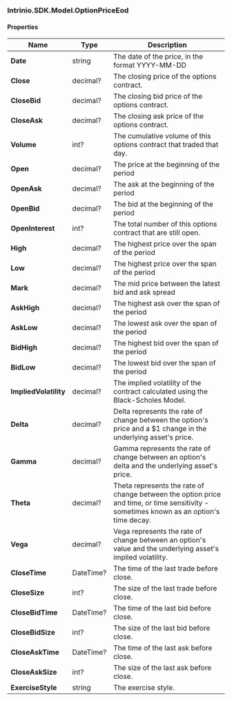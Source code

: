 [//]: # (CLASS:Intrinio.SDK.Model.OptionPriceEod)

[//]: # (KIND:object)

### Intrinio.SDK.Model.OptionPriceEod
#### Properties

[//]: # (START_DEFINITION)

Name | Type | Description
------------ | ------------- | -------------
**Date** | string | The date of the price, in the format YYYY-MM-DD &nbsp;
**Close** | decimal? | The closing price of the options contract. &nbsp;
**CloseBid** | decimal? | The closing bid price of the options contract. &nbsp;
**CloseAsk** | decimal? | The closing ask price of the options contract. &nbsp;
**Volume** | int? | The cumulative volume of this options contract that traded that day. &nbsp;
**Open** | decimal? | The price at the beginning of the period &nbsp;
**OpenAsk** | decimal? | The ask at the beginning of the period &nbsp;
**OpenBid** | decimal? | The bid at the beginning of the period &nbsp;
**OpenInterest** | int? | The total number of this options contract that are still open. &nbsp;
**High** | decimal? | The highest price over the span of the period &nbsp;
**Low** | decimal? | The highest price over the span of the period &nbsp;
**Mark** | decimal? | The mid price between the latest bid and ask spread &nbsp;
**AskHigh** | decimal? | The highest ask over the span of the period &nbsp;
**AskLow** | decimal? | The lowest ask over the span of the period &nbsp;
**BidHigh** | decimal? | The highest bid over the span of the period &nbsp;
**BidLow** | decimal? | The lowest bid over the span of the period &nbsp;
**ImpliedVolatility** | decimal? | The implied volatility of the contract calculated using the Black-Scholes Model. &nbsp;
**Delta** | decimal? | Delta represents the rate of change between the option&#39;s price and a $1 change in the underlying asset&#39;s price. &nbsp;
**Gamma** | decimal? | Gamma represents the rate of change between an option&#39;s delta and the underlying asset&#39;s price. &nbsp;
**Theta** | decimal? | Theta represents the rate of change between the option price and time, or time sensitivity - sometimes known as an option&#39;s time decay. &nbsp;
**Vega** | decimal? | Vega represents the rate of change between an option&#39;s value and the underlying asset&#39;s implied volatility. &nbsp;
**CloseTime** | DateTime? | The time of the last trade before close. &nbsp;
**CloseSize** | int? | The size of the last trade before close. &nbsp;
**CloseBidTime** | DateTime? | The time of the last bid before close. &nbsp;
**CloseBidSize** | int? | The size of the last bid before close. &nbsp;
**CloseAskTime** | DateTime? | The time of the last ask before close. &nbsp;
**CloseAskSize** | int? | The size of the last ask before close. &nbsp;
**ExerciseStyle** | string | The exercise style. &nbsp;

[//]: # (END_DEFINITION)


